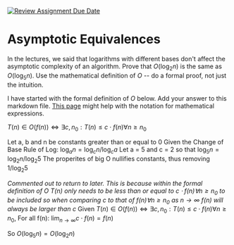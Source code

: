 [![Review Assignment Due Date](https://classroom.github.com/assets/deadline-readme-button-24ddc0f5d75046c5622901739e7c5dd533143b0c8e959d652212380cedb1ea36.svg)](https://classroom.github.com/a/fbkbKZ5N)
# Asymptotic Equivalences

In the lectures, we said that logarithms with different bases don't affect the
asymptotic complexity of an algorithm. Prove that $O(\log_{2} n)$ is the same as
$O(\log_{5} n)$. Use the mathematical definition of $O$ -- do a formal proof,
not just the intuition.

I have started with the formal definition of $O$ below. Add your answer to this
markdown file. [This
page](https://docs.github.com/en/get-started/writing-on-github/working-with-advanced-formatting/writing-mathematical-expressions)
might help with the notation for mathematical expressions.

$T(n) \in O(f(n)) \iff \exists c, n_0: T(n) \leq c \cdot f(n) \forall n \geq n_0$

Let a, b and n be constants greater than or equal to 0
Given the Change of Base Rule of Log: $\log_{a}n = \log_{c}n / \log_{c}a$
Let a = 5 and c = 2 so that $\log_{5}n = \log_{2}n / \log_{2}5$
The properites of big O nullifies constants, thus removing $1 / \log_{2}5$

*Commented out to return to later. This is because within the formal definition of $O$ $T(n)$ only needs to be less than or equal to $c \cdot f(n) \forall n \geq n_0$ to be included so when comparing c to that of $f(n) \forall n \geq n_0$ as $n \to \infty$ f(n) will always be larger than c*
Given $T(n) \in O(f(n)) \iff \exists c, n_0: T(n) \leq c \cdot f(n) \forall n \geq n_0$, 
For all f(n): $\lim_{n \to \infty}c \cdot f(n) = f(n)$

So $O(\log_{5}n) = O(\log_{2}n)$

